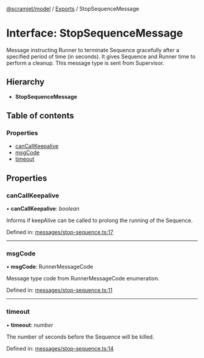 [@scramjet/model](../README.md) / [Exports](../modules.md) / StopSequenceMessage

# Interface: StopSequenceMessage

Message instructing Runner to terminate Sequence gracefully after a specified period of time (in seconds).
It gives Sequence and Runner time to perform a cleanup.
This message type is sent from Supervisor.

## Hierarchy

* **StopSequenceMessage**

## Table of contents

### Properties

- [canCallKeepalive](stopsequencemessage.md#cancallkeepalive)
- [msgCode](stopsequencemessage.md#msgcode)
- [timeout](stopsequencemessage.md#timeout)

## Properties

### canCallKeepalive

• **canCallKeepalive**: *boolean*

Informs if keepAlive can be called to prolong the running of the Sequence.

Defined in: [messages/stop-sequence.ts:17](https://github.com/scramjet-cloud-platform/scramjet-csi-dev/blob/e4cc8a9/src/model/messages/stop-sequence.ts#L17)

___

### msgCode

• **msgCode**: RunnerMessageCode

Message type code from RunnerMessageCode enumeration.

Defined in: [messages/stop-sequence.ts:11](https://github.com/scramjet-cloud-platform/scramjet-csi-dev/blob/e4cc8a9/src/model/messages/stop-sequence.ts#L11)

___

### timeout

• **timeout**: *number*

The number of seconds before the Sequence will be killed.

Defined in: [messages/stop-sequence.ts:14](https://github.com/scramjet-cloud-platform/scramjet-csi-dev/blob/e4cc8a9/src/model/messages/stop-sequence.ts#L14)
